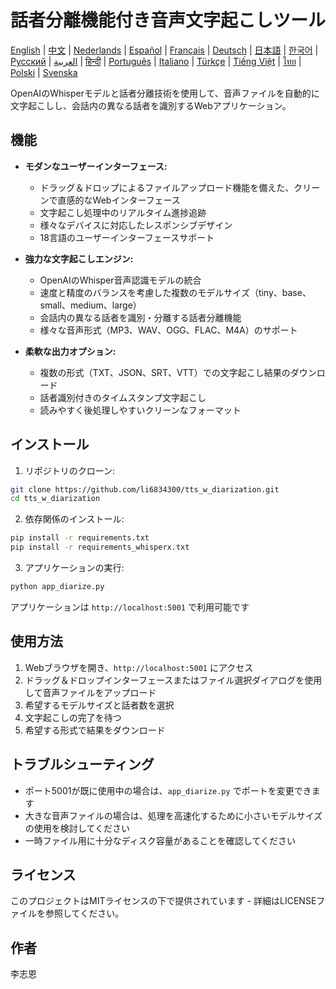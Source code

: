 # 話者分離機能付き音声文字起こしツール

[English](../README.md) | [中文](README_zh.md) | [Nederlands](README_nl.md) | [Español](README_es.md) | [Français](README_fr.md) | [Deutsch](README_de.md) | [日本語](README_ja.md) | [한국어](README_ko.md) | [Русский](README_ru.md) | [العربية](README_ar.md) | [हिन्दी](README_hi.md) | [Português](README_pt.md) | [Italiano](README_it.md) | [Türkçe](README_tr.md) | [Tiếng Việt](README_vi.md) | [ไทย](README_th.md) | [Polski](README_pl.md) | [Svenska](README_sv.md)

OpenAIのWhisperモデルと話者分離技術を使用して、音声ファイルを自動的に文字起こしし、会話内の異なる話者を識別するWebアプリケーション。

## 機能

- **モダンなユーザーインターフェース:**
  * ドラッグ＆ドロップによるファイルアップロード機能を備えた、クリーンで直感的なWebインターフェース
  * 文字起こし処理中のリアルタイム進捗追跡
  * 様々なデバイスに対応したレスポンシブデザイン
  * 18言語のユーザーインターフェースサポート

- **強力な文字起こしエンジン:**
  * OpenAIのWhisper音声認識モデルの統合
  * 速度と精度のバランスを考慮した複数のモデルサイズ（tiny、base、small、medium、large）
  * 会話内の異なる話者を識別・分離する話者分離機能
  * 様々な音声形式（MP3、WAV、OGG、FLAC、M4A）のサポート

- **柔軟な出力オプション:**
  * 複数の形式（TXT、JSON、SRT、VTT）での文字起こし結果のダウンロード
  * 話者識別付きのタイムスタンプ文字起こし
  * 読みやすく後処理しやすいクリーンなフォーマット

## インストール

1. リポジトリのクローン:
```bash
git clone https://github.com/li6834300/tts_w_diarization.git
cd tts_w_diarization
```

2. 依存関係のインストール:
```bash
pip install -r requirements.txt
pip install -r requirements_whisperx.txt
```

3. アプリケーションの実行:
```bash
python app_diarize.py
```

アプリケーションは `http://localhost:5001` で利用可能です

## 使用方法

1. Webブラウザを開き、`http://localhost:5001` にアクセス
2. ドラッグ＆ドロップインターフェースまたはファイル選択ダイアログを使用して音声ファイルをアップロード
3. 希望するモデルサイズと話者数を選択
4. 文字起こしの完了を待つ
5. 希望する形式で結果をダウンロード

## トラブルシューティング

- ポート5001が既に使用中の場合は、`app_diarize.py` でポートを変更できます
- 大きな音声ファイルの場合は、処理を高速化するために小さいモデルサイズの使用を検討してください
- 一時ファイル用に十分なディスク容量があることを確認してください

## ライセンス

このプロジェクトはMITライセンスの下で提供されています - 詳細はLICENSEファイルを参照してください。

## 作者

李志恩 
